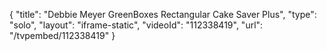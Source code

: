 {
    "title": "Debbie Meyer GreenBoxes Rectangular Cake Saver Plus",
    "type": "solo",
    "layout": "iframe-static",
    "videoId": "112338419",
    "url": "\/tvpembed\/112338419"
}